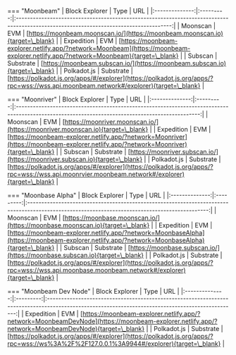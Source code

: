 === "Moonbeam"
    | Block Explorer |   Type    |                                                                  URL                                                                  |
    |:--------------:|:---------:|:-------------------------------------------------------------------------------------------------------------------------------------:|
    |    Moonscan    |    EVM    |                            [https://moonbeam.moonscan.io/](https://moonbeam.moonscan.io){target=\_blank}                             |
    |   Expedition   |    EVM    |  [https://moonbeam-explorer.netlify.app/?network=Moonbeam](https://moonbeam-explorer.netlify.app/?network=Moonbeam){target=\_blank}  |
    |    Subscan     | Substrate |                             [https://moonbeam.subscan.io/](https://moonbeam.subscan.io){target=\_blank}                              |
    |  Polkadot.js   | Substrate | [https://polkadot.js.org/apps/#/explorer](https://polkadot.js.org/apps/?rpc=wss://wss.api.moonbeam.network#/explorer){target=\_blank} |

=== "Moonriver"
    | Block Explorer |   Type    |                                                                       URL                                                                       |
    |:--------------:|:---------:|:-----------------------------------------------------------------------------------------------------------------------------------------------:|
    |    Moonscan    |    EVM    |                                [https://moonriver.moonscan.io/](https://moonriver.moonscan.io){target=\_blank}                                 |
    |   Expedition   |    EVM    |      [https://moonbeam-explorer.netlify.app/?network=Moonriver](https://moonbeam-explorer.netlify.app/?network=Moonriver){target=\_blank}      |
    |    Subscan     | Substrate |                                 [https://moonriver.subscan.io/](https://moonriver.subscan.io){target=\_blank}                                  |
    |  Polkadot.js   | Substrate | [https://polkadot.js.org/apps/#/explorer](https://polkadot.js.org/apps/?rpc=wss://wss.api.moonrvier.moonbeam.network#/explorer){target=\_blank} |

=== "Moonbase Alpha"
    | Block Explorer |   Type    |                                                                      URL                                                                       |
    |:--------------:|:---------:|:----------------------------------------------------------------------------------------------------------------------------------------------:|
    |    Moonscan    |    EVM    |                                 [https://moonbase.moonscan.io/](https://moonbase.moonscan.io){target=\_blank}                                 |
    |   Expedition   |    EVM    | [https://moonbeam-explorer.netlify.app/?network=MoonbaseAlpha](https://moonbeam-explorer.netlify.app/?network=MoonbaseAlpha){target=\_blank}  |
    |    Subscan     | Substrate |                                  [https://moonbase.subscan.io/](https://moonbase.subscan.io){target=\_blank}                                  |
    |  Polkadot.js   | Substrate | [https://polkadot.js.org/apps/#/explorer](https://polkadot.js.org/apps/?rpc=wss://wss.api.moonbase.moonbeam.network#/explorer){target=\_blank} |

=== "Moonbeam Dev Node"
    | Block Explorer |   Type    |                                                                        URL                                                                        |
    |:--------------:|:---------:|:-------------------------------------------------------------------------------------------------------------------------------------------------:|
    |   Expedition   |    EVM    | [https://moonbeam-explorer.netlify.app/?network=MoonbeamDevNode](https://moonbeam-explorer.netlify.app/?network=MoonbeamDevNode){target=\_blank} |
    |  Polkadot.js   | Substrate |     [https://polkadot.js.org/apps/#/explorer](https://polkadot.js.org/apps/?rpc=wss://ws%3A%2F%2F127.0.0.1%3A9944#/explorer){target=\_blank}      |
